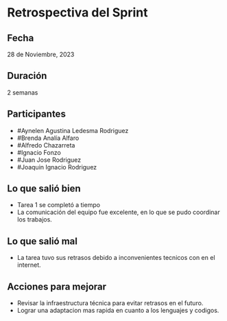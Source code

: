 # Retrospectiva del Sprint

## Fecha
28 de Noviembre, 2023

## Duración
2 semanas

## Participantes
- #Aynelen Agustina Ledesma Rodriguez
- #Brenda Analía Alfaro
- #Alfredo Chazarreta
- #Ignacio Fonzo
- #Juan Jose Rodriguez
- #Joaquin Ignacio Rodriguez

## Lo que salió bien
- Tarea 1 se completó a tiempo
- La comunicación del equipo fue excelente, en lo que se pudo coordinar los trabajos.

## Lo que salió mal
- La tarea tuvo sus retrasos debido a inconvenientes tecnicos con en el internet.


## Acciones para mejorar
- Revisar la infraestructura técnica para evitar retrasos en el futuro.
- Lograr una adaptacion mas rapida en cuanto a los lenguajes y codigos. 
